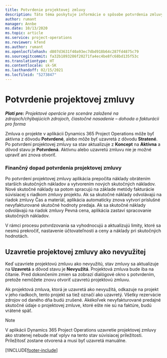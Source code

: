 ```yaml
---
title: Potvrdenie projektovej zmluvy
description: Táto téma poskytuje informácie o spôsobe potvrdenia zmluvy v aplikácii Project Operations.
author: rumant
manager: Annbe
ms.date: 10/13/2020
ms.topic: article
ms.service: project-operations
ms.reviewer: kfend
ms.author: rumant
ms.openlocfilehash: d807d3631f40a93ec7dbd918b64c287fd4875c79
ms.sourcegitcommit: fa32b1893286f20271fa4ec4be8fc68bd135f53c
ms.translationtype: HT
ms.contentlocale: sk-SK
ms.lasthandoff: 02/15/2021
ms.locfileid: "5273847"
---
```

# <a name="confirm-a-project-contract"></a>Potvrdenie projektovej zmluvy

_**Platí pre:** Projektové operácie pre scenáre založené na zdrojoch/chýbajúcich zdrojoch, čiastočné nasadenie – dohoda o fakturácii pro forma_

Zmluva o projekte v aplikácii Dynamics 365 Project Operations môže byť aktívna z dôvodu **Potvrdené**, alebo môže byť uzavretá z dôvodu **Stratené**. Po potvrdení projektovej zmluvy sa stav aktualizuje z **Koncept** na **Aktívna** a dôvod stavu je **Potvrdená**. Aktívnu alebo uzavretú zmluvu nie je možné upraviť ani znova otvoriť. 

### <a name="financial-impact-of-confirming-a-project-contract"></a>Finančný dopad potvrdenia projektovej zmluvy

Po potvrdení projektovej zmluvy aplikácia prepočíta náklady obrátením starších skutočných nákladov a vytvorením nových skutočných nákladov. Nové skutočné náklady sa potom spracujú na základe metódy fakturácie súvisiacej s riadkom zmluvy projektu. Ak sa skutočné náklady odvolávajú na riadok zmluvy Čas a materiál, aplikácia automaticky znova vytvorí príslušné nevyfakturované skutočné hodnoty predaja. Ak sa skutočné náklady odvolávajú na riadok zmluvy Pevná cena, aplikácia zastaví spracovanie skutočných nákladov.

V rámci procesu potvrdzovania sa vyhodnocujú a aktualizujú limity, ktoré sa nesmú prekročiť, nastavenie účtovateľnosti a ceny a náklady pri skutočných hodnotách.

## <a name="close-a-project-contract-as-lost"></a>Uzavretie projektovej zmluvy ako nevyužitej

Keď uzavriete projektovú zmluvu ako nevyužitú, stav zmluvy sa aktualizuje na **Uzavretá** a dôvod stavu je **Nevyužitá**. Projektová zmluva bude iba na čítanie. Pred dokončením zmien sa zobrazí dialógové okno s potvrdením, pretože nemôžete znovu otvoriť uzavretú projektovú zmluvu.

Ak projektová zmluva, ktorá je uzavretá ako nevyužitá, odkazuje na projekt v jeho riadkoch, tento projekt sa tiež označí ako uzavretý. Všetky rezervácie zdrojov od daného dňa budú zrušené. Akékoľvek nevyfakturované predajné skutočné údaje o projektovej zmluve, ktoré ešte nie sú na faktúre, budú vrátené späť.

> [!NOTE]
> V aplikácii Dynamics 365 Project Operations uzavretie projektovej zmluvy ako stratenej nebude mať vplyv na tento stav súvisiacej príležitosti. Príležitosť zostane otvorená a musí byť uzavretá manuálne.


[!INCLUDE[footer-include](../../includes/footer-banner.md)]